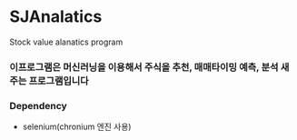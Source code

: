 # SJAnalatics
Stock value alanatics program
### 이프로그램은 머신러닝을 이용해서 주식을 추천, 매매타이밍 예측, 분석 새주는 프로그램입니다

### Dependency
- selenium(chronium 엔진 사용)